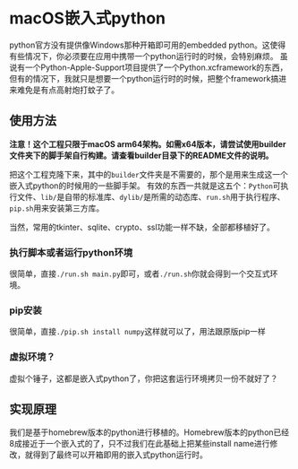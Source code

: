 # macOS嵌入式python
python官方没有提供像Windows那种开箱即可用的embedded python。这使得有些情况下，你必须要在应用中携带一个python运行时的时候，会特别麻烦。
虽说有一个Python-Apple-Support项目提供了一个Python.xcframework的东西，但有的情况下，我就只是想要一个python运行时的时候，把整个framework搞进来难免是有点高射炮打蚊子了。

## 使用方法
**注意！这个工程只限于macOS arm64架构。如需x64版本，请尝试使用builder文件夹下的脚手架自行构建。请查看builder目录下的README文件的说明。**


把这个工程克隆下来，其中的`builder`文件夹是不需要的，那个是用来生成这一个嵌入式python的时候用的一些脚手架。
有效的东西一共就是这五个：`Python`可执行文件、`lib/`是自带的标准库、`dylib/`是所需的动态库、`run.sh`用于执行程序、`pip.sh`用来安装第三方库。

当然，常用的tkinter、sqlite、crypto、ssl功能一样不缺，全部都移植好了。

### 执行脚本或者运行python环境
很简单，直接`./run.sh main.py`即可，或者`./run.sh`你就会得到一个交互式环境。

### pip安装
很简单，直接`./pip.sh install numpy`这样就可以了，用法跟原版pip一样

### 虚拟环境？
虚拟个锤子，这都是嵌入式python了，你把这套运行环境拷贝一份不就好了？

## 实现原理
我们是基于homebrew版本的python进行移植的。Homebrew版本的python已经8成接近于一个嵌入式的了，只不过我们在此基础上把某些install name进行修改，就得到了最终可以开箱即用的嵌入式python运行时。